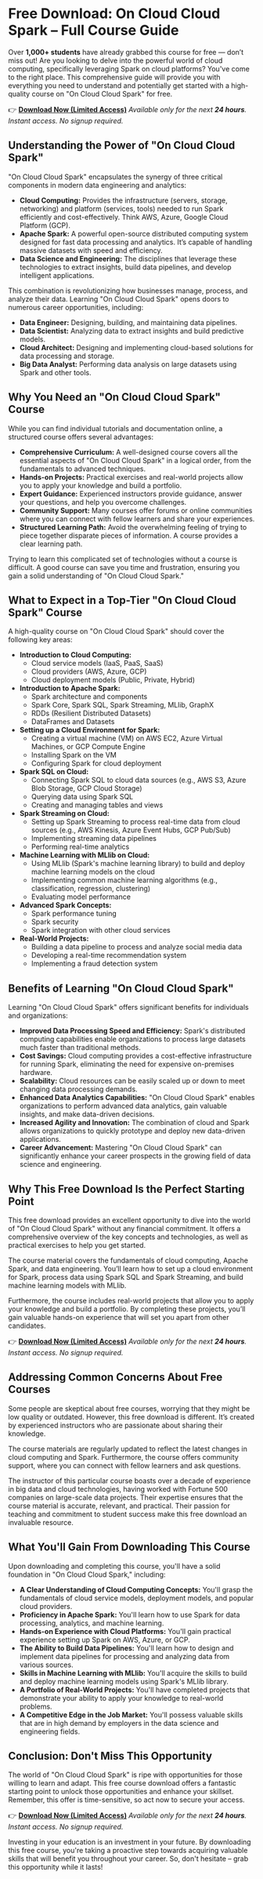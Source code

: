 # Free Download: On Cloud Cloud Spark – Full Course Guide

Over **1,000+ students** have already grabbed this course for free — don’t miss out! Are you looking to delve into the powerful world of cloud computing, specifically leveraging Spark on cloud platforms? You've come to the right place. This comprehensive guide will provide you with everything you need to understand and potentially get started with a high-quality course on "On Cloud Cloud Spark" for free.

👉 [**Download Now (Limited Access)**](https://udemywork.com/on-cloud-cloud-spark)
_Available only for the next **24 hours**. Instant access. No signup required._

## Understanding the Power of "On Cloud Cloud Spark"

"On Cloud Cloud Spark" encapsulates the synergy of three critical components in modern data engineering and analytics:

*   **Cloud Computing:** Provides the infrastructure (servers, storage, networking) and platform (services, tools) needed to run Spark efficiently and cost-effectively. Think AWS, Azure, Google Cloud Platform (GCP).
*   **Apache Spark:** A powerful open-source distributed computing system designed for fast data processing and analytics. It’s capable of handling massive datasets with speed and efficiency.
*   **Data Science and Engineering:** The disciplines that leverage these technologies to extract insights, build data pipelines, and develop intelligent applications.

This combination is revolutionizing how businesses manage, process, and analyze their data. Learning "On Cloud Cloud Spark" opens doors to numerous career opportunities, including:

*   **Data Engineer:** Designing, building, and maintaining data pipelines.
*   **Data Scientist:** Analyzing data to extract insights and build predictive models.
*   **Cloud Architect:** Designing and implementing cloud-based solutions for data processing and storage.
*   **Big Data Analyst:** Performing data analysis on large datasets using Spark and other tools.

## Why You Need an "On Cloud Cloud Spark" Course

While you can find individual tutorials and documentation online, a structured course offers several advantages:

*   **Comprehensive Curriculum:** A well-designed course covers all the essential aspects of "On Cloud Cloud Spark" in a logical order, from the fundamentals to advanced techniques.
*   **Hands-on Projects:** Practical exercises and real-world projects allow you to apply your knowledge and build a portfolio.
*   **Expert Guidance:** Experienced instructors provide guidance, answer your questions, and help you overcome challenges.
*   **Community Support:** Many courses offer forums or online communities where you can connect with fellow learners and share your experiences.
*   **Structured Learning Path:** Avoid the overwhelming feeling of trying to piece together disparate pieces of information. A course provides a clear learning path.

Trying to learn this complicated set of technologies without a course is difficult. A good course can save you time and frustration, ensuring you gain a solid understanding of "On Cloud Cloud Spark."

## What to Expect in a Top-Tier "On Cloud Cloud Spark" Course

A high-quality course on "On Cloud Cloud Spark" should cover the following key areas:

*   **Introduction to Cloud Computing:**
    *   Cloud service models (IaaS, PaaS, SaaS)
    *   Cloud providers (AWS, Azure, GCP)
    *   Cloud deployment models (Public, Private, Hybrid)
*   **Introduction to Apache Spark:**
    *   Spark architecture and components
    *   Spark Core, Spark SQL, Spark Streaming, MLlib, GraphX
    *   RDDs (Resilient Distributed Datasets)
    *   DataFrames and Datasets
*   **Setting up a Cloud Environment for Spark:**
    *   Creating a virtual machine (VM) on AWS EC2, Azure Virtual Machines, or GCP Compute Engine
    *   Installing Spark on the VM
    *   Configuring Spark for cloud deployment
*   **Spark SQL on Cloud:**
    *   Connecting Spark SQL to cloud data sources (e.g., AWS S3, Azure Blob Storage, GCP Cloud Storage)
    *   Querying data using Spark SQL
    *   Creating and managing tables and views
*   **Spark Streaming on Cloud:**
    *   Setting up Spark Streaming to process real-time data from cloud sources (e.g., AWS Kinesis, Azure Event Hubs, GCP Pub/Sub)
    *   Implementing streaming data pipelines
    *   Performing real-time analytics
*   **Machine Learning with MLlib on Cloud:**
    *   Using MLlib (Spark's machine learning library) to build and deploy machine learning models on the cloud
    *   Implementing common machine learning algorithms (e.g., classification, regression, clustering)
    *   Evaluating model performance
*   **Advanced Spark Concepts:**
    *   Spark performance tuning
    *   Spark security
    *   Spark integration with other cloud services
*   **Real-World Projects:**
    *   Building a data pipeline to process and analyze social media data
    *   Developing a real-time recommendation system
    *   Implementing a fraud detection system

## Benefits of Learning "On Cloud Cloud Spark"

Learning "On Cloud Cloud Spark" offers significant benefits for individuals and organizations:

*   **Improved Data Processing Speed and Efficiency:** Spark's distributed computing capabilities enable organizations to process large datasets much faster than traditional methods.
*   **Cost Savings:** Cloud computing provides a cost-effective infrastructure for running Spark, eliminating the need for expensive on-premises hardware.
*   **Scalability:** Cloud resources can be easily scaled up or down to meet changing data processing demands.
*   **Enhanced Data Analytics Capabilities:** "On Cloud Cloud Spark" enables organizations to perform advanced data analytics, gain valuable insights, and make data-driven decisions.
*   **Increased Agility and Innovation:** The combination of cloud and Spark allows organizations to quickly prototype and deploy new data-driven applications.
*   **Career Advancement:** Mastering "On Cloud Cloud Spark" can significantly enhance your career prospects in the growing field of data science and engineering.

## Why This Free Download Is the Perfect Starting Point

This free download provides an excellent opportunity to dive into the world of "On Cloud Cloud Spark" without any financial commitment. It offers a comprehensive overview of the key concepts and technologies, as well as practical exercises to help you get started.

The course material covers the fundamentals of cloud computing, Apache Spark, and data engineering. You’ll learn how to set up a cloud environment for Spark, process data using Spark SQL and Spark Streaming, and build machine learning models with MLlib.

Furthermore, the course includes real-world projects that allow you to apply your knowledge and build a portfolio. By completing these projects, you’ll gain valuable hands-on experience that will set you apart from other candidates.

👉 [**Download Now (Limited Access)**](https://udemywork.com/on-cloud-cloud-spark)
_Available only for the next **24 hours**. Instant access. No signup required._

## Addressing Common Concerns About Free Courses

Some people are skeptical about free courses, worrying that they might be low quality or outdated. However, this free download is different. It’s created by experienced instructors who are passionate about sharing their knowledge.

The course materials are regularly updated to reflect the latest changes in cloud computing and Spark. Furthermore, the course offers community support, where you can connect with fellow learners and ask questions.

The instructor of this particular course boasts over a decade of experience in big data and cloud technologies, having worked with Fortune 500 companies on large-scale data projects. Their expertise ensures that the course material is accurate, relevant, and practical. Their passion for teaching and commitment to student success make this free download an invaluable resource.

## What You'll Gain From Downloading This Course

Upon downloading and completing this course, you'll have a solid foundation in "On Cloud Cloud Spark," including:

*   **A Clear Understanding of Cloud Computing Concepts:** You'll grasp the fundamentals of cloud service models, deployment models, and popular cloud providers.
*   **Proficiency in Apache Spark:** You'll learn how to use Spark for data processing, analytics, and machine learning.
*   **Hands-on Experience with Cloud Platforms:** You'll gain practical experience setting up Spark on AWS, Azure, or GCP.
*   **The Ability to Build Data Pipelines:** You'll learn how to design and implement data pipelines for processing and analyzing data from various sources.
*   **Skills in Machine Learning with MLlib:** You'll acquire the skills to build and deploy machine learning models using Spark's MLlib library.
*   **A Portfolio of Real-World Projects:** You'll have completed projects that demonstrate your ability to apply your knowledge to real-world problems.
*   **A Competitive Edge in the Job Market:** You'll possess valuable skills that are in high demand by employers in the data science and engineering fields.

## Conclusion: Don't Miss This Opportunity

The world of "On Cloud Cloud Spark" is ripe with opportunities for those willing to learn and adapt. This free course download offers a fantastic starting point to unlock those opportunities and enhance your skillset. Remember, this offer is time-sensitive, so act now to secure your access.

👉 [**Download Now (Limited Access)**](https://udemywork.com/on-cloud-cloud-spark)
_Available only for the next **24 hours**. Instant access. No signup required._

Investing in your education is an investment in your future. By downloading this free course, you're taking a proactive step towards acquiring valuable skills that will benefit you throughout your career. So, don't hesitate – grab this opportunity while it lasts!
